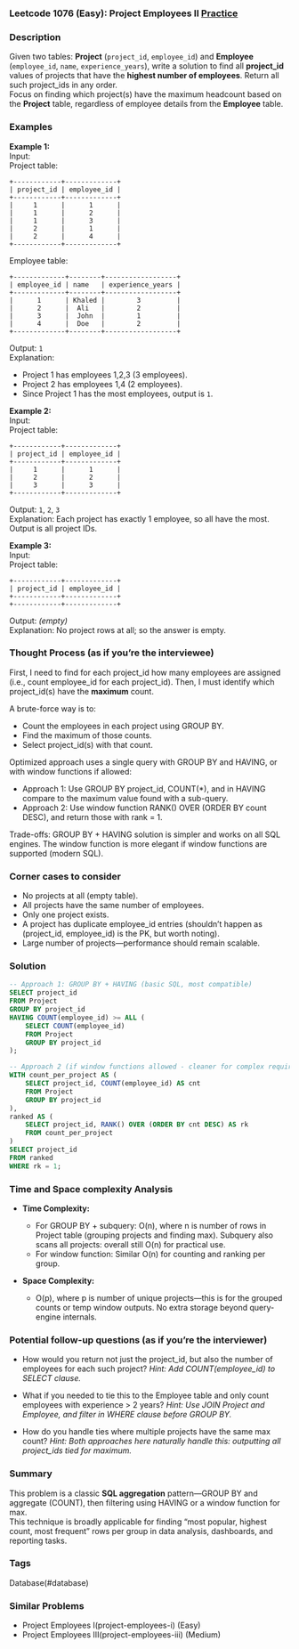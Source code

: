 ### Leetcode 1076 (Easy): Project Employees II [Practice](https://leetcode.com/problems/project-employees-ii)

### Description  
Given two tables: **Project** (`project_id`, `employee_id`) and **Employee** (`employee_id`, `name`, `experience_years`), write a solution to find all **project_id** values of projects that have the **highest number of employees**. Return all such project_ids in any order.  
Focus on finding which project(s) have the maximum headcount based on the **Project** table, regardless of employee details from the **Employee** table.

### Examples  

**Example 1:**  
Input:  
Project table:  
```
+------------+-------------+
| project_id | employee_id |
+------------+-------------+
|     1      |      1      |
|     1      |      2      |
|     1      |      3      |
|     2      |      1      |
|     2      |      4      |
+------------+-------------+
```
Employee table:  
```
+-------------+--------+------------------+
| employee_id | name   | experience_years |
+-------------+--------+------------------+
|      1      | Khaled |        3         |
|      2      |  Ali   |        2         |
|      3      |  John  |        1         |
|      4      |  Doe   |        2         |
+-------------+--------+------------------+
```
Output: `1`  
Explanation:  
- Project 1 has employees 1,2,3 (3 employees).  
- Project 2 has employees 1,4 (2 employees).  
- Since Project 1 has the most employees, output is `1`.


**Example 2:**  
Input:  
Project table:  
```
+------------+-------------+
| project_id | employee_id |
+------------+-------------+
|     1      |      1      |
|     2      |      2      |
|     3      |      3      |
+------------+-------------+
```
Output: `1`, `2`, `3`  
Explanation: Each project has exactly 1 employee, so all have the most. Output is all project IDs.


**Example 3:**  
Input:  
Project table:  
```
+------------+-------------+
| project_id | employee_id |
+------------+-------------+
+------------+-------------+
```
Output: _(empty)_  
Explanation: No project rows at all; so the answer is empty.

### Thought Process (as if you’re the interviewee)  
First, I need to find for each project_id how many employees are assigned (i.e., count employee_id for each project_id). Then, I must identify which project_id(s) have the **maximum** count.

A brute-force way is to:
- Count the employees in each project using GROUP BY.
- Find the maximum of those counts.
- Select project_id(s) with that count.

Optimized approach uses a single query with GROUP BY and HAVING, or with window functions if allowed:
- Approach 1: Use GROUP BY project_id, COUNT(*), and in HAVING compare to the maximum value found with a sub-query.
- Approach 2: Use window function RANK() OVER (ORDER BY count DESC), and return those with rank = 1.

Trade-offs: GROUP BY + HAVING solution is simpler and works on all SQL engines. The window function is more elegant if window functions are supported (modern SQL).

### Corner cases to consider  
- No projects at all (empty table).
- All projects have the same number of employees.
- Only one project exists.
- A project has duplicate employee_id entries (shouldn’t happen as (project_id, employee_id) is the PK, but worth noting).
- Large number of projects—performance should remain scalable.

### Solution

```sql
-- Approach 1: GROUP BY + HAVING (basic SQL, most compatible)
SELECT project_id
FROM Project
GROUP BY project_id
HAVING COUNT(employee_id) >= ALL (
    SELECT COUNT(employee_id)
    FROM Project
    GROUP BY project_id
);

-- Approach 2 (if window functions allowed - cleaner for complex requirements)
WITH count_per_project AS (
    SELECT project_id, COUNT(employee_id) AS cnt
    FROM Project
    GROUP BY project_id
),
ranked AS (
    SELECT project_id, RANK() OVER (ORDER BY cnt DESC) AS rk
    FROM count_per_project
)
SELECT project_id
FROM ranked
WHERE rk = 1;
```

### Time and Space complexity Analysis  

- **Time Complexity:**  
  - For GROUP BY + subquery: O(n), where n is number of rows in Project table (grouping projects and finding max). Subquery also scans all projects: overall still O(n) for practical use.
  - For window function: Similar O(n) for counting and ranking per group.

- **Space Complexity:**  
  - O(p), where p is number of unique projects—this is for the grouped counts or temp window outputs. No extra storage beyond query-engine internals.

### Potential follow-up questions (as if you’re the interviewer)  

- How would you return not just the project_id, but also the number of employees for each such project?
  *Hint: Add COUNT(employee_id) to SELECT clause.*

- What if you needed to tie this to the Employee table and only count employees with experience > 2 years?
  *Hint: Use JOIN Project and Employee, and filter in WHERE clause before GROUP BY.*

- How do you handle ties where multiple projects have the same max count?
  *Hint: Both approaches here naturally handle this: outputting all project_ids tied for maximum.*

### Summary
This problem is a classic **SQL aggregation** pattern—GROUP BY and aggregate (COUNT), then filtering using HAVING or a window function for max.  
This technique is broadly applicable for finding “most popular, highest count, most frequent” rows per group in data analysis, dashboards, and reporting tasks.

### Tags
Database(#database)

### Similar Problems
- Project Employees I(project-employees-i) (Easy)
- Project Employees III(project-employees-iii) (Medium)